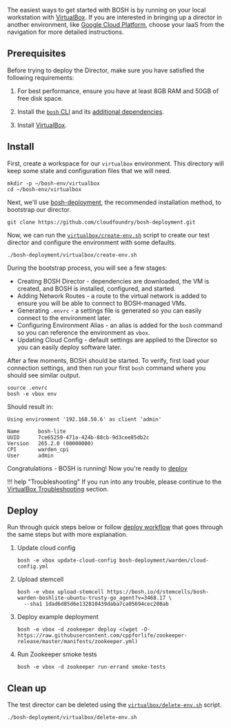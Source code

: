 The easiest ways to get started with BOSH is by running on your local workstation with [VirtualBox](https://www.virtualbox.org/). If you are interested in bringing up a director in another environment, like [Google Cloud Platform](https://cloud.google.com/), choose your IaaS from the navigation for more detailed instructions.


## Prerequisites

Before trying to deploy the Director, make sure you have satisfied the following requirements:

1. For best performance, ensure you have at least 8GB RAM and 50GB of free disk space.

1. Install the [`bosh` CLI](cli-v2-install.md) and its [additional dependencies](cli-v2-install.md#additional-dependencies).

1. Install [VirtualBox](https://www.virtualbox.org/wiki/Downloads).


## Install

First, create a workspace for our `virtualbox` environment. This directory will keep some state and configuration files that we will need.

```shell
mkdir -p ~/bosh-env/virtualbox
cd ~/bosh-env/virtualbox
```

Next, we'll use [bosh-deployment](https://github.com/cloudfoundry/bosh-deployment), the recommended installation method, to bootstrap our director.

```shell
git clone https://github.com/cloudfoundry/bosh-deployment.git
```

Now, we can run the [`virtualbox/create-env.sh`](https://github.com/cloudfoundry/bosh-deployment/blob/master/virtualbox/create-env.sh) script to create our test director and configure the environment with some defaults.

```shell
./bosh-deployment/virtualbox/create-env.sh
```

During the bootstrap process, you will see a few stages:

 * Creating BOSH Director - dependencies are downloaded, the VM is created, and BOSH is installed, configured, and started.
 * Adding Network Routes - a route to the virtual network is added to ensure you will be able to connect to BOSH-managed VMs.
 * Generating `.envrc` - a settings file is generated so you can easily connect to the environment later.
 * Configuring Environment Alias - an alias is added for the `bosh` command so you can reference the environment as `vbox`.
 * Updating Cloud Config - default settings are applied to the Director so you can easily deploy software later.

After a few moments, BOSH should be started. To verify, first load your connection settings, and then run your first `bosh` command where you should see similar output.

```shell
source .envrc
bosh -e vbox env
```

Should result in:

```text
Using environment '192.168.50.6' as client 'admin'

Name      bosh-lite
UUID      7ce65259-471a-424b-88cb-9d3cee85db2c
Version   265.2.0 (00000000)
CPI       warden_cpi
User      admin
```

Congratulations - BOSH is running! Now you're ready to [deploy](#deploy)

!!! help "Troubleshooting"
    If you run into any trouble, please continue to the [VirtualBox Troubleshooting](bosh-lite.md) section.


## Deploy

Run through quick steps below or follow [deploy workflow](basic-workflow.md) that goes through the same steps but with more explanation.

1. Update cloud config

    ```shell
    bosh -e vbox update-cloud-config bosh-deployment/warden/cloud-config.yml
    ```

1. Upload stemcell

    ```shell
    bosh -e vbox upload-stemcell https://bosh.io/d/stemcells/bosh-warden-boshlite-ubuntu-trusty-go_agent?v=3468.17 \
      --sha1 1dad6d85d6e132810439daba7ca05694cec208ab
    ```

1. Deploy example deployment

    ```shell
    bosh -e vbox -d zookeeper deploy <(wget -O- https://raw.githubusercontent.com/cppforlife/zookeeper-release/master/manifests/zookeeper.yml)
    ```

1. Run Zookeeper smoke tests

    ```shell
    bosh -e vbox -d zookeeper run-errand smoke-tests
    ```

## Clean up

The test director can be deleted using the [`virtualbox/delete-env.sh`](https://github.com/cloudfoundry/bosh-deployment/blob/master/virtualbox/delete-env.sh) script.

```shell
./bosh-deployment/virtualbox/delete-env.sh
```
